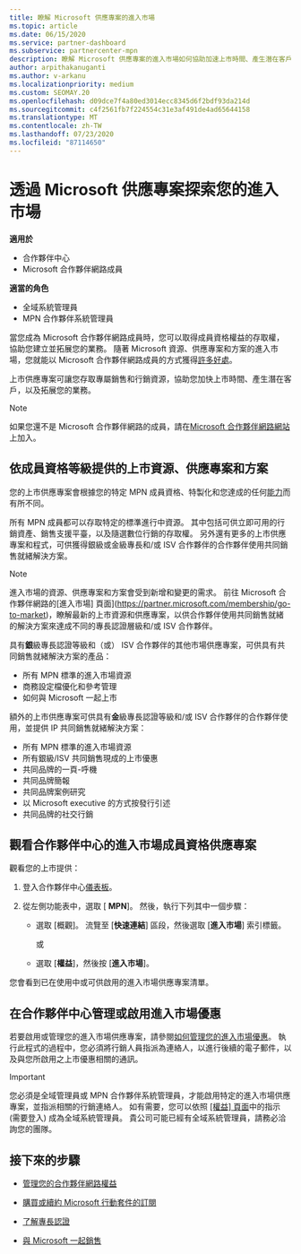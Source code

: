 ```yaml
---
title: 瞭解 Microsoft 供應專案的進入市場
ms.topic: article
ms.date: 06/15/2020
ms.service: partner-dashboard
ms.subservice: partnercenter-mpn
description: 瞭解 Microsoft 供應專案的進入市場如何協助加速上市時間、產生潛在客戶，以及拓展您的業務。
author: arpithakanuganti
ms.author: v-arkanu
ms.localizationpriority: medium
ms.custom: SEOMAY.20
ms.openlocfilehash: d09dce7f4a80ed3014ecc8345d6f2bdf93da214d
ms.sourcegitcommit: c4f2561fb7f224554c31e3af491de4ad65644158
ms.translationtype: MT
ms.contentlocale: zh-TW
ms.lasthandoff: 07/23/2020
ms.locfileid: "87114650"
---
```

# <a name="explore-your-go-to-market-with-microsoft-offers"></a>透過 Microsoft 供應專案探索您的進入市場

**適用於**

- 合作夥伴中心
- Microsoft 合作夥伴網路成員

**適當的角色**

- 全域系統管理員
- MPN 合作夥伴系統管理員

當您成為 Microsoft 合作夥伴網路成員時，您可以取得成員資格權益的存取權，協助您建立並拓展您的業務。 隨著 Microsoft 資源、供應專案和方案的進入市場，您就能以 Microsoft 合作夥伴網路成員的方式獲得[許多好處](https://partner.microsoft.com/manage-your-partner-network-benefits)。

上市供應專案可讓您存取專屬銷售和行銷資源，協助您加快上市時間、產生潛在客戶，以及拓展您的業務。

>[!NOTE]
>如果您還不是 Microsoft 合作夥伴網路的成員，請在[Microsoft 合作夥伴網路網站](https://partner.microsoft.com/membership)上加入。

## <a name="go-to-market-resources-offers-and-programs-available-by-membership-level"></a>依成員資格等級提供的上市資源、供應專案和方案

您的上市供應專案會根據您的特定 MPN 成員資格、特製化和您達成的任何[能力](learn-about-competencies.md)而有所不同。

所有 MPN 成員都可以存取特定的標準進行中資源。 其中包括可供立即可用的行銷資產、銷售支援平臺，以及隨選數位行銷的存取權。 另外還有更多的上市供應專案和程式，可供獲得銀級或金級專長和/或 ISV 合作夥伴的合作夥伴使用共同銷售就緒解決方案。

>[!NOTE]
>進入市場的資源、供應專案和方案會受到新增和變更的需求。 前往 Microsoft 合作夥伴網路的[進入市場] 頁面](https://partner.microsoft.com/membership/go-to-market)，瞭解最新的上市資源和供應專案，以供合作夥伴使用共同銷售就緒的解決方案來達成不同的專長認證層級和/或 ISV 合作夥伴。

具有**銀**級專長認證等級和（或） ISV 合作夥伴的其他市場供應專案，可供具有共同銷售就緒解決方案的產品：

- 所有 MPN 標準的進入市場資源
- 商務設定檔優化和參考管理
- 如何與 Microsoft 一起上市

額外的上市供應專案可供具有**金**級專長認證等級和/或 ISV 合作夥伴的合作夥伴使用，並提供 IP 共同銷售就緒解決方案：

- 所有 MPN 標準的進入市場資源
- 所有銀級/ISV 共同銷售現成的上市優惠
- 共同品牌的一頁-呼機
- 共同品牌簡報
- 共同品牌案例研究
- 以 Microsoft executive 的方式按發行引述
- 共同品牌的社交行銷

## <a name="view-go-to-market-membership-offers-in-partner-center"></a>觀看合作夥伴中心的進入市場成員資格供應專案

觀看您的上市提供：

1. 登入合作夥伴中心[儀表板](https://partner.microsoft.com/dashboard)。

2. 從左側功能表中，選取 [ **MPN**]。 然後，執行下列其中一個步驟：

   - 選取 [概觀]。 流覽至 [**快速連結**] 區段，然後選取 [**進入市場**] 索引標籤。

     或

   - 選取 [**權益**]，然後按 [**進入市場**]。

您會看到已在使用中或可供啟用的進入市場供應專案清單。

## <a name="manage-or-activate-go-to-market-offers-in-partner-center"></a>在合作夥伴中心管理或啟用進入市場優惠

若要啟用或管理您的進入市場供應專案，請參閱[如何管理您的進入市場優惠](manage-your-partner-network-benefits.md#manage-go-to-market-offers)。 執行此程式的過程中，您必須將行銷人員指派為連絡人，以進行後續的電子郵件，以及與您所啟用之上市優惠相關的通訊。

>[!IMPORTANT]
>您必須是全域管理員或 MPN 合作夥伴系統管理員，才能啟用特定的進入市場供應專案，並指派相關的行銷連絡人。 如有需要，您可以依照 [[權益] 頁面](https://partnercenter.microsoft.com/pcv/partnership/benefits)中的指示 (需要登入) 成為全域系統管理員。 貴公司可能已經有全域系統管理員，請務必洽詢您的團隊。

## <a name="next-steps"></a>接下來的步驟

- [管理您的合作夥伴網路權益](manage-your-partner-network-benefits.md)

- [購買或續約 Microsoft 行動套件的訂閱](mpn-get-action-pack.md)

- [了解專長認證](learn-about-competencies.md)

- [與 Microsoft 一起銷售](https://partner.microsoft.com/membership/sell-with-microsoft)
